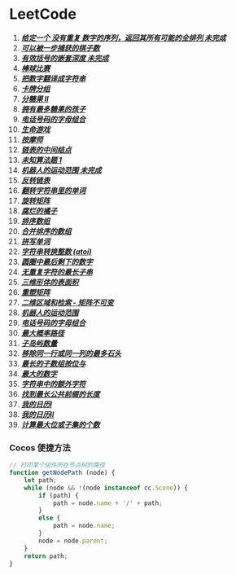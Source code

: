 # LeetCode

1. **_[给定一个 没有重复 数字的序列，返回其所有可能的全排列 未完成](./javascript/LeetCode/Script/AllPermutation(unfinished).js)_**
2. **_[可以被一步捕获的棋子数](./javascript/LeetCode/Script/AvailableCatchOfVehicles.js)_**
3. **_[有效括号的嵌套深度 未完成](./javascript/LeetCode/Script/BacketsNestDepth(unfinished).js)_**
4. **_[棒球比赛](./javascript/LeetCode/Script/BaseBallGame.js)_**
5. **_[把数字翻译成字符串](./javascript/LeetCode/Script/BaShuZiFanYiChengZiFuChuanLcof.js)_**
6. **_[卡牌分组](./javascript/LeetCode/Script/CardsAreGrouped.js)_**
7. **_[分糖果 II](./javascript/LeetCode/Script/DistributeCandiesToPeople.js)_**
8. **_[拥有最多糖果的孩子](./javascript/LeetCode/Script/KidsWithTheGreatestNumberOfCandies.js)_**
9. **_[电话号码的字母组合](./javascript/LeetCode/Script/LetterCombinationsOfTelephoneNumbers.js)_**
10. **_[生命游戏](./javascript/LeetCode/Script/LiveGame.js)_**
11. **_[按摩师](./javascript/LeetCode/Script/Massager.js)_**
12. **_[链表的中间结点](./javascript/LeetCode/Script/MiddleOfTheLinkedList.js)_**
13. **_[未知算法题 1](./javascript/LeetCode/Script/oddOrEvenArr.js)_**
14. **_[机器人的运动范围 未完成](./javascript/LeetCode/Script/RangeOfMotionOfTheRobot(unfinished).js)_**
15. **_[反转链表](./javascript/LeetCode/Script/ReverseLinkedList.js)_**
16. **_[翻转字符串里的单词](./javascript/LeetCode/Script/ReverseWordInAString.js)_**
17. **_[旋转矩阵](./javascript/LeetCode/Script/RotationMatrix.js)_**
18. **_[腐烂的橘子](./javascript/LeetCode/Script/RottingOranges.js)_**
19. **_[排序数组](./javascript/LeetCode/Script/SortAnArray.js)_**
20. **_[合并排序的数组](./javascript/LeetCode/Script/SortedMergeLcci.js)_**
21. **_[拼写单词](./javascript/LeetCode/Script/SpellWord.js)_**
22. **_[字符串转换整数 (atoi)](<./javascript/LeetCode/Script/String-convertedIntegers(ATOI).js>)_**
23. **_[圆圈中最后剩下的数字](./javascript/LeetCode/Script/TheLastNumberLeftInTheCircle.js)_**
24. **_[无重复字符的最长子串](./javascript/LeetCode/Script/TheOldestStringWithoutRepeatingCharacters.js)_**
25. **_[三维形体的表面积](./javascript/LeetCode/Script/ThreeDimensionalSuperficialArea.js)_**
26. **_[重塑矩阵](./javascript/LeetCode/Script/ReshapeTheMatrix.js)_**
27. **_[二维区域和检索 - 矩阵不可变](./javascript/LeetCode/Script/RangeSumQuery2dImmutable.js)_**
28. **_[机器人的运动范围](./javascript/LeetCode/Script/RangeOfMotionOfTheRobot.js)_**
29. **_[电话号码的字母组合](./javascript/LeetCode/Script/TelephoneNumberCombination.js)_**
30. **_[最大概率路径](./javascript/LeetCode/Script/1514_PathWithMaximumProbability.js)_**
31. **_[子岛屿数量](./javascript/LeetCode/Script/1905_CountSubIslands.js)_**
32. **_[移除同一行或同一列的最多石头](./javascript/LeetCode/Script/947_MostStonesRemovedWithSameRowOrColumn.js)_**
33. **_[最长的子数组按位与](./javascript/LeetCode/Script/2419_LongestSubarrayWithMaximumBitwiseAND.js)_**
34. **_[最大的数字](./javascript/LeetCode/Script/179_LargestNumber.js)_**
35. **_[字符串中的额外字符](./javascript/LeetCode/Script/2707_ExtraCharactersInAString.js)_**
36. **_[找到最长公共前缀的长度](./javascript/LeetCode/Script/3043_FindTheLengthOfTheLongestCommonPrefix.js)_**
37. **_[我的日历I](./javascript/LeetCode/Script/729_MyCalendarI.js)_**
38. **_[我的日历II](./javascript/LeetCode/Script/731_MyCalendarII.jsjs)_**
39. **_[计算最大位或子集的个数](./javascript/LeetCode/Script/2044_CountNumberOfMaximumBitwise-ORSubsets.js)_**

### Cocos 便捷方法

```JavaScript
// 打印某个组件所在节点树的路径
function getNodePath (node) {
    let path;
    while (node && !(node instanceof cc.Scene)) {
        if (path) {
            path = node.name + '/' + path;
        }
        else {
            path = node.name;
        }
        node = node.parent;
    }
    return path;
}
```
